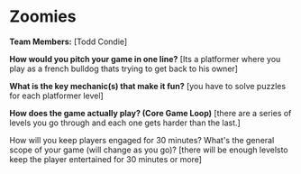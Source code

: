 # Zoomies

**Team Members:** [Todd Condie]

**How would you pitch your game in one line?**
[Its a platformer where you play as a french bulldog thats trying to get back to his owner]

**What is the key mechanic(s) that make it fun?**
[you have to solve puzzles for each platformer level]

**How does the game actually play? (Core Game Loop)**
[there are a series of levels you go through and each one gets harder than the last.]

How will you keep players engaged for 30 minutes? What's the general scope of your game (will change as you go)?
[there will be enough levelsto keep the player entertained for 30 minutes or more]
